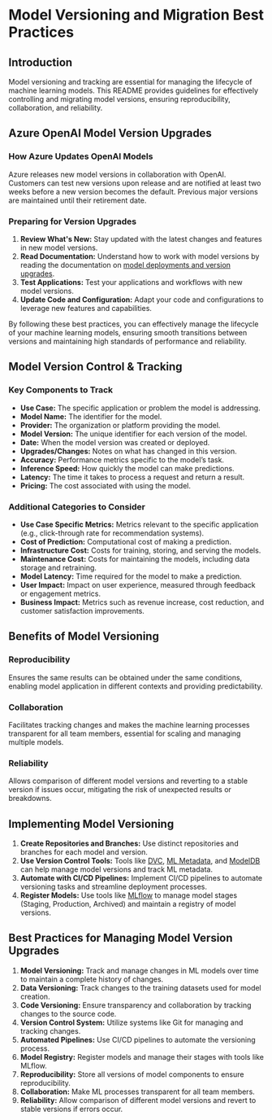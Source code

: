 # Model Versioning and Migration Best Practices

## Introduction

Model versioning and tracking are essential for managing the lifecycle of machine learning models. This README provides guidelines for effectively controlling and migrating model versions, ensuring reproducibility, collaboration, and reliability.

## Azure OpenAI Model Version Upgrades

### How Azure Updates OpenAI Models

Azure releases new model versions in collaboration with OpenAI. Customers can test new versions upon release and are notified at least two weeks before a new version becomes the default. Previous major versions are maintained until their retirement date.

### Preparing for Version Upgrades

1. **Review What's New:**
   Stay updated with the latest changes and features in new model versions.
2. **Read Documentation:**
   Understand how to work with model versions by reading the documentation on [model deployments and version upgrades](https://learn.microsoft.com/en-us/azure/ai-services/openai/concepts/model-versions).
3. **Test Applications:**
   Test your applications and workflows with new model versions.
4. **Update Code and Configuration:**
   Adapt your code and configurations to leverage new features and capabilities.

By following these best practices, you can effectively manage the lifecycle of your machine learning models, ensuring smooth transitions between versions and maintaining high standards of performance and reliability.

## Model Version Control & Tracking

### Key Components to Track

- **Use Case:** The specific application or problem the model is addressing.
- **Model Name:** The identifier for the model.
- **Provider:** The organization or platform providing the model.
- **Model Version:** The unique identifier for each version of the model.
- **Date:** When the model version was created or deployed.
- **Upgrades/Changes:** Notes on what has changed in this version.
- **Accuracy:** Performance metrics specific to the model’s task.
- **Inference Speed:** How quickly the model can make predictions.
- **Latency:** The time it takes to process a request and return a result.
- **Pricing:** The cost associated with using the model.

### Additional Categories to Consider

- **Use Case Specific Metrics:** Metrics relevant to the specific application (e.g., click-through rate for recommendation systems).
- **Cost of Prediction:** Computational cost of making a prediction.
- **Infrastructure Cost:** Costs for training, storing, and serving the models.
- **Maintenance Cost:** Costs for maintaining the models, including data storage and retraining.
- **Model Latency:** Time required for the model to make a prediction.
- **User Impact:** Impact on user experience, measured through feedback or engagement metrics.
- **Business Impact:** Metrics such as revenue increase, cost reduction, and customer satisfaction improvements.

## Benefits of Model Versioning

### Reproducibility

Ensures the same results can be obtained under the same conditions, enabling model application in different contexts and providing predictability.

### Collaboration

Facilitates tracking changes and makes the machine learning processes transparent for all team members, essential for scaling and managing multiple models.

### Reliability

Allows comparison of different model versions and reverting to a stable version if issues occur, mitigating the risk of unexpected results or breakdowns.

## Implementing Model Versioning

1. **Create Repositories and Branches:**
   Use distinct repositories and branches for each model and version.
2. **Use Version Control Tools:**
   Tools like [DVC](https://dvc.org/), [ML Metadata](https://www.tensorflow.org/tfx/guide/mlmd), and [ModelDB](https://github.com/VertaAI/modeldb) can help manage model versions and track ML metadata.
3. **Automate with CI/CD Pipelines:**
   Implement CI/CD pipelines to automate versioning tasks and streamline deployment processes.
4. **Register Models:**
   Use tools like [MLflow](https://mlflow.org/) to manage model stages (Staging, Production, Archived) and maintain a registry of model versions.

## Best Practices for Managing Model Version Upgrades

1. **Model Versioning:**
   Track and manage changes in ML models over time to maintain a complete history of changes.
2. **Data Versioning:**
   Track changes to the training datasets used for model creation.
3. **Code Versioning:**
   Ensure transparency and collaboration by tracking changes to the source code.
4. **Version Control System:**
   Utilize systems like Git for managing and tracking changes.
5. **Automated Pipelines:**
   Use CI/CD pipelines to automate the versioning process.
6. **Model Registry:**
   Register models and manage their stages with tools like MLflow.
7. **Reproducibility:**
   Store all versions of model components to ensure reproducibility.
8. **Collaboration:**
   Make ML processes transparent for all team members.
9. **Reliability:**
   Allow comparison of different model versions and revert to stable versions if errors occur.

